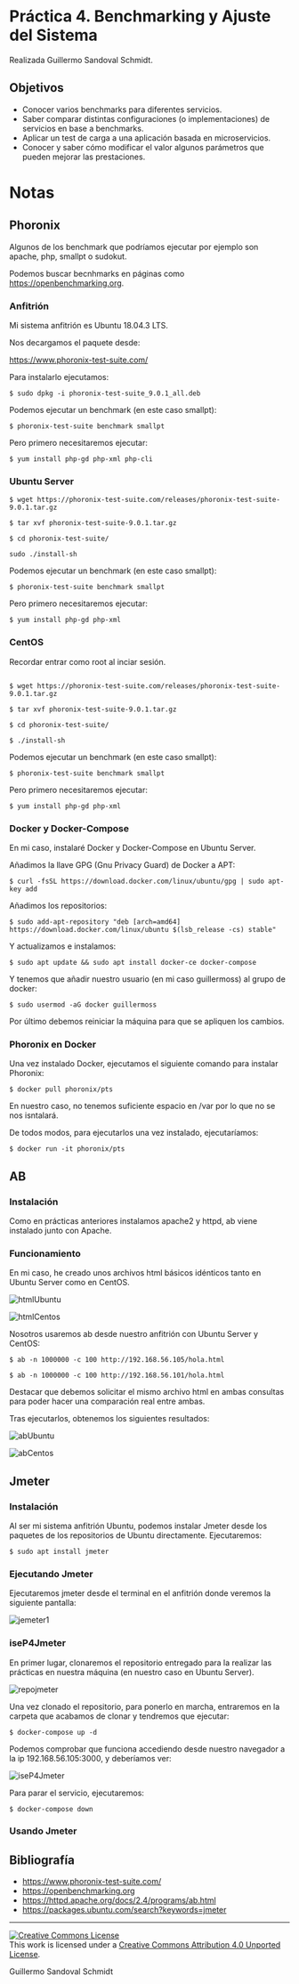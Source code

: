 # Práctica 4. Benchmarking y Ajuste del Sistema
Realizada Guillermo Sandoval Schmidt.

## Objetivos
+ Conocer varios benchmarks para diferentes servicios.
+ Saber comparar distintas configuraciones (o implementaciones) de servicios en base
a benchmarks.
+ Aplicar un test de carga a una aplicación basada en microservicios.
+ Conocer y saber cómo modificar el valor algunos parámetros que pueden mejorar
las prestaciones.

# Notas

## Phoronix

Algunos de los benchmark que podríamos ejecutar por ejemplo son apache, php, smallpt o sudokut.

Podemos buscar becnhmarks en páginas como https://openbenchmarking.org.

### Anfitrión

Mi sistema anfitrión es Ubuntu 18.04.3 LTS.

Nos decargamos el paquete desde:

https://www.phoronix-test-suite.com/

Para instalarlo ejecutamos:

`$ sudo dpkg -i phoronix-test-suite_9.0.1_all.deb `

Podemos ejecutar un benchmark (en este caso smallpt):

`$ phoronix-test-suite benchmark smallpt`

Pero primero necesitaremos ejecutar:

`$ yum install php-gd php-xml php-cli`

### Ubuntu Server

~~~
$ wget https://phoronix-test-suite.com/releases/phoronix-test-suite-9.0.1.tar.gz

$ tar xvf phoronix-test-suite-9.0.1.tar.gz

$ cd phoronix-test-suite/

sudo ./install-sh

~~~

Podemos ejecutar un benchmark (en este caso smallpt):

`$ phoronix-test-suite benchmark smallpt`

Pero primero necesitaremos ejecutar:

`$ yum install php-gd php-xml`

### CentOS

Recordar entrar como root al inciar sesión.

~~~

$ wget https://phoronix-test-suite.com/releases/phoronix-test-suite-9.0.1.tar.gz

$ tar xvf phoronix-test-suite-9.0.1.tar.gz

$ cd phoronix-test-suite/

$ ./install-sh

~~~

Podemos ejecutar un benchmark (en este caso smallpt):

`$ phoronix-test-suite benchmark smallpt`

Pero primero necesitaremos ejecutar:

`$ yum install php-gd php-xml`

### Docker y Docker-Compose

En mi caso, instalaré Docker y Docker-Compose en Ubuntu Server.

Añadimos la llave GPG (Gnu Privacy Guard) de Docker a APT:

`$ curl -fsSL https://download.docker.com/linux/ubuntu/gpg | sudo apt-key add`

Añadimos los repositorios:

`$ sudo add-apt-repository "deb [arch=amd64]
https://download.docker.com/linux/ubuntu $(lsb_release -cs) stable"`

Y actualizamos e instalamos:

`$ sudo apt update
&& sudo apt install docker-ce docker-compose`

Y tenemos que añadir nuestro usuario (en mi caso guillermoss) al grupo de docker:

`$ sudo usermod -aG docker guillermoss`

Por último debemos reiniciar la máquina para que se apliquen los cambios.

### Phoronix en Docker

Una vez instalado Docker, ejecutamos el siguiente comando para instalar Phoronix:

`$ docker pull phoronix/pts`

En nuestro caso, no tenemos suficiente espacio en /var por lo que no se nos isntalará.

De todos modos, para ejecutarlos una vez instalado, ejecutaríamos:

`$ docker run -it phoronix/pts`

## AB

### Instalación

Como en prácticas anteriores instalamos apache2 y httpd, ab viene instalado junto con Apache.

### Funcionamiento

En mi caso, he creado unos archivos html básicos idénticos tanto en Ubuntu Server como en CentOS.

![htmlUbuntu](img/htmlUBUNTU.png)

![htmlCentos](img/htmlCENTOS.png)

Nosotros usaremos ab desde nuestro anfitrión con Ubuntu Server y CentOS:

`$ ab -n 1000000 -c 100 http://192.168.56.105/hola.html`

`$ ab -n 1000000 -c 100 http://192.168.56.101/hola.html`

Destacar que debemos solicitar el mismo archivo html en ambas consultas para poder hacer una comparación real entre ambas.

Tras ejecutarlos, obtenemos los siguientes resultados:

![abUbuntu](img/abUBUNTU.png)

![abCentos](img/abCENTOS.png)

## Jmeter

### Instalación

Al ser mi sistema anfitrión Ubuntu, podemos instalar Jmeter desde los paquetes de los repositorios de Ubuntu directamente. Ejecutaremos:

`$ sudo apt install jmeter`

### Ejecutando Jmeter

Ejecutaremos jmeter desde el terminal en el anfitrión donde veremos la siguiente pantalla:

![jemeter1](img/jmeter1.png)

### iseP4Jmeter

En primer lugar, clonaremos el repositorio entregado para la realizar las prácticas en nuestra máquina (en nuestro caso en Ubuntu Server).

![repojmeter](img/repoJMETER.png)

Una vez clonado el repositorio, para ponerlo en marcha, entraremos en la carpeta que acabamos de clonar y tendremos que ejecutar:

`$ docker-compose up -d`

Podemos comprobar que funciona accediendo desde nuestro navegador a la ip 192.168.56.105:3000, y deberíamos ver:

![iseP4Jmeter](img/iseP4Jmeter.png)

Para parar el servicio, ejecutaremos:

`$ docker-compose down`

### Usando Jmeter

## Bibliografía

+ https://www.phoronix-test-suite.com/
+ https://openbenchmarking.org
+ https://httpd.apache.org/docs/2.4/programs/ab.html
+ https://packages.ubuntu.com/search?keywords=jmeter


---

[![Creative Commons License][image-1]][1]  
This work is licensed under a [Creative Commons Attribution 4.0 Unported License][1].

[1]:    http://creativecommons.org/licenses/by/4.0/deed.en_US

[image-1]:    http://i.creativecommons.org/l/by/4.0/80x15.png

Guillermo Sandoval Schmidt
